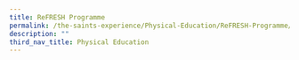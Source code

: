 ```yaml
---
title: ReFRESH Programme
permalink: /the-saints-experience/Physical-Education/ReFRESH-Programme/
description: ""
third_nav_title: Physical Education
---
```

